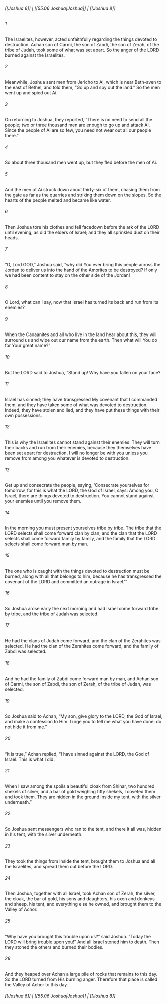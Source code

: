 
###### [[Joshua 6]] | [[55.06 Joshua|Joshua]] | [[Joshua 8]]

###### 1
The Israelites, however, acted unfaithfully regarding the things devoted to destruction. Achan son of Carmi, the son of Zabdi, the son of Zerah, of the tribe of Judah, took some of what was set apart. So the anger of the LORD burned against the Israelites.
###### 2
Meanwhile, Joshua sent men from Jericho to Ai, which is near Beth-aven to the east of Bethel, and told them, “Go up and spy out the land.” So the men went up and spied out Ai.
###### 3
On returning to Joshua, they reported, “There is no need to send all the people; two or three thousand men are enough to go up and attack Ai. Since the people of Ai are so few, you need not wear out all our people there.”
###### 4
So about three thousand men went up, but they fled before the men of Ai.
###### 5
And the men of Ai struck down about thirty-six of them, chasing them from the gate as far as the quarries and striking them down on the slopes. So the hearts of the people melted and became like water.
###### 6
Then Joshua tore his clothes and fell facedown before the ark of the LORD until evening, as did the elders of Israel; and they all sprinkled dust on their heads.
###### 7
“O, Lord GOD,” Joshua said, “why did You ever bring this people across the Jordan to deliver us into the hand of the Amorites to be destroyed? If only we had been content to stay on the other side of the Jordan!
###### 8
O Lord, what can I say, now that Israel has turned its back and run from its enemies?
###### 9
When the Canaanites and all who live in the land hear about this, they will surround us and wipe out our name from the earth. Then what will You do for Your great name?”
###### 10
But the LORD said to Joshua, “Stand up! Why have you fallen on your face?
###### 11
Israel has sinned; they have transgressed My covenant that I commanded them, and they have taken some of what was devoted to destruction. Indeed, they have stolen and lied, and they have put these things with their own possessions.
###### 12
This is why the Israelites cannot stand against their enemies. They will turn their backs and run from their enemies, because they themselves have been set apart for destruction. I will no longer be with you unless you remove from among you whatever is devoted to destruction.
###### 13
Get up and consecrate the people, saying, ‘Consecrate yourselves for tomorrow, for this is what the LORD, the God of Israel, says: Among you, O Israel, there are things devoted to destruction. You cannot stand against your enemies until you remove them.
###### 14
In the morning you must present yourselves tribe by tribe. The tribe that the LORD selects shall come forward clan by clan, and the clan that the LORD selects shall come forward family by family, and the family that the LORD selects shall come forward man by man.
###### 15
The one who is caught with the things devoted to destruction must be burned, along with all that belongs to him, because he has transgressed the covenant of the LORD and committed an outrage in Israel.’”
###### 16
So Joshua arose early the next morning and had Israel come forward tribe by tribe, and the tribe of Judah was selected.
###### 17
He had the clans of Judah come forward, and the clan of the Zerahites was selected. He had the clan of the Zerahites come forward, and the family of Zabdi was selected.
###### 18
And he had the family of Zabdi come forward man by man, and Achan son of Carmi, the son of Zabdi, the son of Zerah, of the tribe of Judah, was selected.
###### 19
So Joshua said to Achan, “My son, give glory to the LORD, the God of Israel, and make a confession to Him. I urge you to tell me what you have done; do not hide it from me.”
###### 20
“It is true,” Achan replied, “I have sinned against the LORD, the God of Israel. This is what I did:
###### 21
When I saw among the spoils a beautiful cloak from Shinar, two hundred shekels of silver, and a bar of gold weighing fifty shekels, I coveted them and took them. They are hidden in the ground inside my tent, with the silver underneath.”
###### 22
So Joshua sent messengers who ran to the tent, and there it all was, hidden in his tent, with the silver underneath.
###### 23
They took the things from inside the tent, brought them to Joshua and all the Israelites, and spread them out before the LORD.
###### 24
Then Joshua, together with all Israel, took Achan son of Zerah, the silver, the cloak, the bar of gold, his sons and daughters, his oxen and donkeys and sheep, his tent, and everything else he owned, and brought them to the Valley of Achor.
###### 25
“Why have you brought this trouble upon us?” said Joshua. “Today the LORD will bring trouble upon you!” And all Israel stoned him to death. Then they stoned the others and burned their bodies.
###### 26
And they heaped over Achan a large pile of rocks that remains to this day. So the LORD turned from His burning anger. Therefore that place is called the Valley of Achor to this day.

###### [[Joshua 6]] | [[55.06 Joshua|Joshua]] | [[Joshua 8]]
